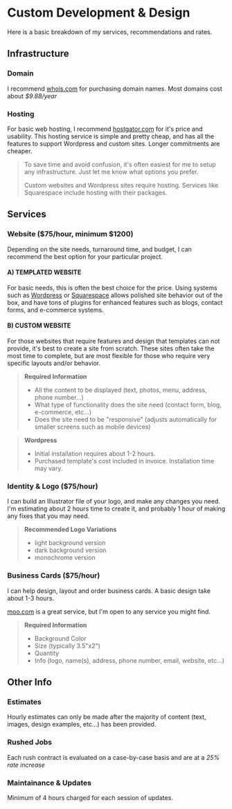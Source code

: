 Custom Development & Design
===================================
Here is a basic breakdown of my services, recommendations and rates.



Infrastructure
-----------------------
### Domain
I recommend [whois.com](https://whois.com) for purchasing domain names. Most domains cost about _$9.88/year_

### Hosting
For basic web hosting, I recommend [hostgator.com](http://www.hostgator.com/shared) for it's price and usability. This hosting service is simple and pretty cheap, and has all the features to support Wordpress and custom sites.  Longer commitments are cheaper.

> To save time and avoid confusion, it's often easiest for me to setup any infrastructure.  Just let me know what options you prefer.
>
> Custom websites and Wordpress sites require hosting.  Services like Squarespace include hosting with their packages.



Services
-----------------------
### Website ($75/hour, minimum $1200)
Depending on the site needs, turnaround time, and budget, I can recommend the best option for your particular project.

#### A) TEMPLATED WEBSITE
For basic needs, this is often the best choice for the price.  Using systems such as [Wordpress](https://wordpress.com/) or [Squarespace](https://squarespace.com) allows polished site behavior out of the box, and have tons of plugins for enhanced features such as blogs, contact forms, and e-commerce systems.

#### B) CUSTOM WEBSITE
For those websites that require features and design that templates can not provide, it's best to create a site from scratch.  These sites often
take the most time to complete, but are most flexible for those who require very specific layouts and/or behavior.


> __Required Information__
> - All the content to be displayed (text, photos, menu, address, phone number...)
> - What type of functionality does the site need (contact form, blog, e-commerce, etc...)
> - Does the site need to be "responsive" (adjusts automatically for smaller screens such as mobile devices)

> __Wordpress__
> - Initial installation requires about 1-2 hours.
> - Purchased template's cost included in invoice. Installation time may vary.



### Identity &amp; Logo ($75/hour)
I can build an Illustrator file of your logo, and make any changes you need.  I'm estimating about 2 hours time to create it, and probably 1 hour of making any fixes that you may need.

> __Recommended Logo Variations__
> - light background version
> - dark background version
> - monochrome version


### Business Cards ($75/hour)
I can help design, layout and order business cards.  A basic design take about 1-3 hours.

[moo.com](http://us.moo.com/products/original-business-cards.html) is a great service, but I'm open to any service you might find.

> __Required Information__
> - Background Color
> - Size (typically 3.5"x2")
> - Quantity
> - Info (logo, name(s), address, phone number, email, website, etc...)


Other Info
-----------------------
### Estimates
Hourly estimates can only be made after the majority of content (text, images, design examples, etc...) has been provided.

### Rushed Jobs
Each rush contract is evaluated on a case-by-case basis and are at a _25% rate increase_

### Maintainance &amp; Updates
Minimum of 4 hours charged for each session of updates.


